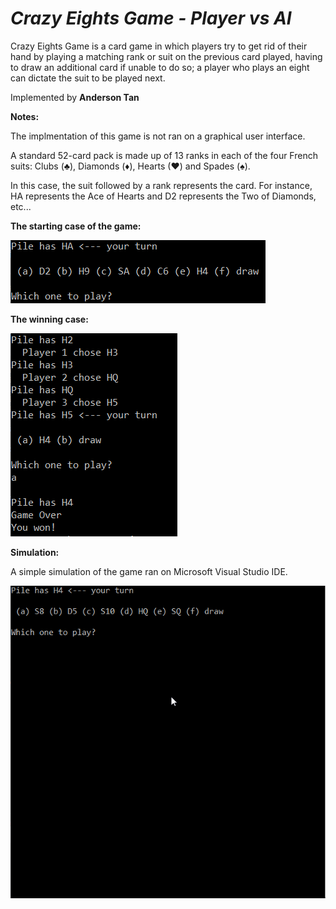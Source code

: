 # *Crazy Eights Game - Player vs AI*

Crazy Eights Game is a card game in which players try to get rid of their hand by playing a matching rank or suit on the previous card played, having to draw an additional card if unable to do so; a player who plays an eight can dictate the suit to be played next.

Implemented by **Anderson Tan**

**Notes:** 

The implmentation of this game is not ran on a graphical user interface. 

A standard 52-card pack is made up of 13 ranks in each of the four French suits: Clubs (♣), Diamonds (♦), Hearts (♥) and Spades (♠).

In this case, the suit followed by a rank represents the card. For instance, HA represents the Ace of Hearts and D2 represents the Two of Diamonds, etc...

**The starting case of the game:**

![alt text](https://github.com/andersontan1998/Crazy_Eights_Game/blob/main/C8G_Begin.PNG)

**The winning case:**

![alt text](https://github.com/andersontan1998/Crazy_Eights_Game/blob/main/C8G_End.PNG)

**Simulation:**

A simple simulation of the game ran on Microsoft Visual Studio IDE. 

![](C8G.gif)

